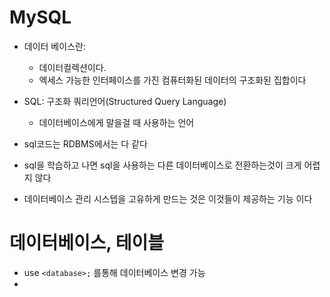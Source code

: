 # MySQL

* 데이터 베이스란:
  *  데이터컬렉션이다.
  *  엑세스 가능한 인터페이스를 가진 컴퓨터화된 데이터의 구조화된 집합이다

* SQL: 구조화 쿼리언어(Structured Query Language)
  * 데이터베이스에게 말을걸 때 사용하는 언어
* sql코드는 RDBMS에서는 다 같다
* sql을 학습하고 나면 sql을 사용하는 다른 데이터베이스로 전환하는것이 크게 어렵지 않다
* 데이터베이스 관리 시스텝을 고유하게 만드는 것은 이것들이 제공하는 기능 이다 


# 데이터베이스, 테이블

* use `<database>;` 를통해 데이터베이스 변경 가능
* 